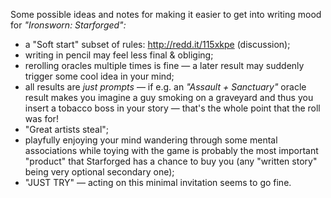Some possible ideas and notes for making it easier to get into writing mood
for *"Ironsworn: Starforged":* 

 - a "Soft start" subset of rules: http://redd.it/115xkpe (discussion);
 - writing in pencil may feel less final & obliging;
 - rerolling oracles multiple times is fine —
   a later result may suddenly trigger some cool idea in your mind;
 - all results are *just prompts* — if e.g. an *"Assault + Sanctuary"*
   oracle result makes you imagine a guy smoking on a graveyard and
   thus you insert a tobacco boss in your story —
   that's the whole point that the roll was for!
 - "Great artists steal";
 - playfully enjoying your mind wandering through some mental associations
   while toying with the game is probably the most important "product"
   that Starforged has a chance to buy you
   (any "written story" being very optional secondary one);
 - "JUST TRY" — acting on this minimal invitation seems to go fine.
